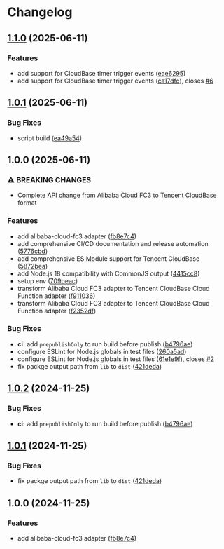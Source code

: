 # Changelog

## [1.1.0](https://github.com/zsnmwy/hono-tencent-cloudbase-cloud-function-adapter/compare/v1.0.1...v1.1.0) (2025-06-11)


### Features

* add support for CloudBase timer trigger events ([eae6295](https://github.com/zsnmwy/hono-tencent-cloudbase-cloud-function-adapter/commit/eae62955cc2d4d9c4d6ce34c5eba7cf0c712a2b4))
* add support for CloudBase timer trigger events ([ca17dfc](https://github.com/zsnmwy/hono-tencent-cloudbase-cloud-function-adapter/commit/ca17dfc6c03ada7a0f38ad09105a4ca419555746)), closes [#6](https://github.com/zsnmwy/hono-tencent-cloudbase-cloud-function-adapter/issues/6)

## [1.0.1](https://github.com/zsnmwy/hono-tencent-cloudbase-cloud-function-adapter/compare/v1.0.0...v1.0.1) (2025-06-11)


### Bug Fixes

* script build ([ea49a54](https://github.com/zsnmwy/hono-tencent-cloudbase-cloud-function-adapter/commit/ea49a545a102191c62bb143dea7838089cbf25a0))

## 1.0.0 (2025-06-11)


### ⚠ BREAKING CHANGES

* Complete API change from Alibaba Cloud FC3 to Tencent CloudBase format

### Features

* add alibaba-cloud-fc3 adapter ([fb8e7c4](https://github.com/zsnmwy/hono-tencent-cloudbase-cloud-function-adapter/commit/fb8e7c410d340cf3b163db54da280f9bc6e4674b))
* add comprehensive CI/CD documentation and release automation ([5776cbd](https://github.com/zsnmwy/hono-tencent-cloudbase-cloud-function-adapter/commit/5776cbda84c031ab343540e5a56f70683a02de54))
* add comprehensive ES Module support for Tencent CloudBase ([5872bea](https://github.com/zsnmwy/hono-tencent-cloudbase-cloud-function-adapter/commit/5872bea0b506b5d095d8674e1cd895c0f4e1cfda))
* add Node.js 18 compatibility with CommonJS output ([4415cc8](https://github.com/zsnmwy/hono-tencent-cloudbase-cloud-function-adapter/commit/4415cc8fe6f5261d6ecb0aeb7ac5f2c12ca5e866))
* setup env ([709beac](https://github.com/zsnmwy/hono-tencent-cloudbase-cloud-function-adapter/commit/709beac7dddc9971fa3c947549f93b0990db44b3))
* transform Alibaba Cloud FC3 adapter to Tencent CloudBase Cloud Function adapter ([f911036](https://github.com/zsnmwy/hono-tencent-cloudbase-cloud-function-adapter/commit/f91103680c18b7db64df0c4024bf5a717b05cec6))
* transform Alibaba Cloud FC3 adapter to Tencent CloudBase Cloud Function adapter ([f2352df](https://github.com/zsnmwy/hono-tencent-cloudbase-cloud-function-adapter/commit/f2352dfb048932a9c23fa13f36d9c5860ee2ff7b))


### Bug Fixes

* **ci:** add `prepublishOnly` to run build before publish ([b4796ae](https://github.com/zsnmwy/hono-tencent-cloudbase-cloud-function-adapter/commit/b4796aedeaede613baed355d397c9a5ce7e415d9))
* configure ESLint for Node.js globals in test files ([260a5ad](https://github.com/zsnmwy/hono-tencent-cloudbase-cloud-function-adapter/commit/260a5ad684cdbbf23b2cca160828a4bb2510911d))
* configure ESLint for Node.js globals in test files ([61e1e9f](https://github.com/zsnmwy/hono-tencent-cloudbase-cloud-function-adapter/commit/61e1e9f34812533b6b6897ba5124836e02c093fa)), closes [#2](https://github.com/zsnmwy/hono-tencent-cloudbase-cloud-function-adapter/issues/2)
* fix packge output path from `lib` to `dist` ([421deda](https://github.com/zsnmwy/hono-tencent-cloudbase-cloud-function-adapter/commit/421deda7a47eac3fc78e06a324eb716acbe6457c))

## [1.0.2](https://github.com/rwv/hono-alibaba-cloud-fc3-adapter/compare/v1.0.1...v1.0.2) (2024-11-25)


### Bug Fixes

* **ci:** add `prepublishOnly` to run build before publish ([b4796ae](https://github.com/rwv/hono-alibaba-cloud-fc3-adapter/commit/b4796aedeaede613baed355d397c9a5ce7e415d9))

## [1.0.1](https://github.com/rwv/hono-alibaba-cloud-fc3-adapter/compare/v1.0.0...v1.0.1) (2024-11-25)


### Bug Fixes

* fix packge output path from `lib` to `dist` ([421deda](https://github.com/rwv/hono-alibaba-cloud-fc3-adapter/commit/421deda7a47eac3fc78e06a324eb716acbe6457c))

## 1.0.0 (2024-11-25)


### Features

* add alibaba-cloud-fc3 adapter ([fb8e7c4](https://github.com/rwv/hono-alibaba-cloud-fc3-adapter/commit/fb8e7c410d340cf3b163db54da280f9bc6e4674b))
